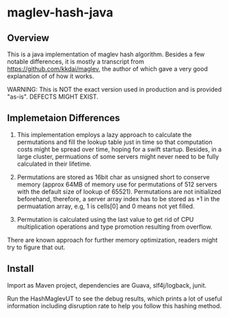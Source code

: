 # maglev-hash-java

## Overview

This is a java implementation of maglev hash algorithm. Besides a few notable differences, it is mostly a transcript from https://github.com/kkdai/maglev, the author of which gave a very good explanation of of how it works.

WARNING: This is NOT the exact version used in production and is provided "as-is". DEFECTS MIGHT EXIST.

## Implemetaion Differences

1. This implementation employs a lazy approach to calculate the permutations and fill the lookup table just in time so that computation costs might be spread over time, hoping for a swift startup. Besides, in a large cluster, permuations of some servers might never need to be fully calculated in their lifetime.

2. Permutations are stored as 16bit char as unsigned short to conserve memory (approx 64MB of memory use for permutations of 512 servers with the default size of lookup of 65521). Permutations are not initialized beforehand, therefore, a server array index has to be stored as +1 in the permuatation array, e.g, 1 is cells[0]  and 0 means not yet filled. 

3. Permutation is calculated using the last value to get rid of CPU multiplication operations and type promotion resulting from overflow.

There are known approach for further memory optimization, readers might try to figure that out.

## Install

Import as Maven project, dependencies are Guava, slf4j/logback, junit.

Run the HashMaglevUT to see the debug results, which prints a lot of useful information including disruption rate to help you follow this hashing method.
